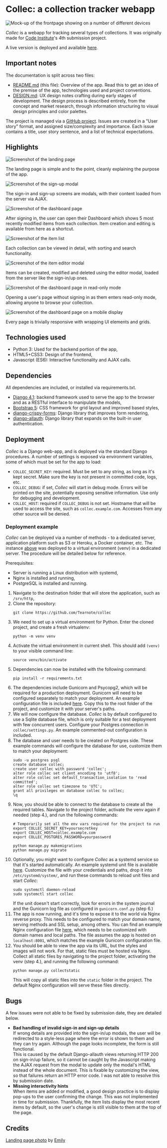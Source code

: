 # Collec: a collection tracker webapp

![Mock-up of the frontpage showing on a number of different devices](doc/mockup.png)

*Collec* is a webapp for tracking several types of collections. It was originally made for [Code Institute](https://codeinstitute.net/)'s 4th submission project.

A live version is deployed and available [here](https://collec.tear.moe).

## Important notes

The documentation is split across two files:

-   [README.md](README.md) (this file): Overview of the app. Read this to get an idea of the premise of the app, technologies used and project conventions.
-   [DESIGN.md](doc/DESIGN.md): UX design notes crafting during early stages of development. The design process is described entirely, from the concept and market research, through information structuring to visual design principles and color palettes.

The project is managed via a [GitHub project](https://github.com/users/Tearnote/projects/1/views/1). Issues are created in a "User story" format, and assigned size/complexity and importance. Each issue contains a title, user story sentence, and a list of technical expectations.

## Highlights

![Screenshot of the landing page](doc/highlights/landing.png)

The landing page is simple and to the point, cleanly explaining the purpose of the app.

![Screenshot of the sign-up modal](doc/highlights/signup.png)

The sign-in and sign-up screens are modals, with their content loaded from the server via AJAX.

![Screenshot of the dashboard page](doc/highlights/dashboard.png)

After signing in, the user can open their Dashboard which shows 5 most recently modified items from each collection. Item creation and editing is available from here as a shortcut.

![Screenshot of the item list](doc/highlights/item_list.png)

Each collection can be viewed in detail, with sorting and search functionality.

![Screenshot of the item editor modal](doc/highlights/item_editor.png)

Items can be created, modified and deleted using the editor modal, loaded from the server like the sign-in/up ones.

![Screenshot of the dashboard page in read-only mode](doc/highlights/read_only.png)

Opening a user's page without signing in as them enters read-only mode, allowing anyone to browse your collection.

![Screenshot of the dashboard page on a mobile display](doc/highlights/responsive.png)

Every page is trivially responsive with wrapping UI elements and grids.

## Technologies used

-   Python 3: Used for the backend portion of the app,
-   HTML5+CSS3: Design of the frontend,
-   Javascript (ES6): Interactive functionality and AJAX calls.

## Dependencies

All dependencies are included, or installed via requirements.txt.

-   [Django 4.1](https://www.djangoproject.com): backend framework used to serve the app to the browser and as a RESTful interface to manipulate the models,
-   [Bootstrap 5](https://getbootstrap.com): CSS framework for grid layout and improved based styles,
-   [django-crispy-forms](https://github.com/django-crispy-forms/django-crispy-forms): Django library that improves form rendering,
-   [django-allauth](https://www.intenct.nl/projects/django-allauth/): Django library that expands on the built-in user authentication.

## Deployment

*Collec* is a Django web-app, and is deployed via the standard Django procedures. A number of settings is exposed via environment variables, some of which must be set for the app to load:

-   `COLLEC_SECRET_KEY`: required. Must be set to any string, as long as it's kept secret. Make sure the key is not present in committed code, logs, etc.
-   `COLLEC_DEBUG`: if set, *Collec* will start in debug mode. Errors will be printed on the site, potentially exposing sensitive information. Use only for debugging and development.
-   `COLLEC_HOST`: required if `COLLEC_DEBUG` is not set. Hostname that will be used to access the site, such as `collec.example.com`. Accesses from any other source will be denied.

### Deployment example

*Collec* can be deployed via a number of methods - to a dedicated server, application platform such as S3 or Heroku, a Docker container, etc. The instance [above](#collec-a-collection-tracker-webapp) was deployed to a virtual environment (venv) in a dedicated server. The procedure will be detailed below for reference.

Prerequisites:

-   Server is running a Linux distribution with systemd,
-   Nginx is installed and running,
-   PostgreSQL is installed and running.

1.  Navigate to the destination folder that will store the application, such as `/srv/http`,
2.  Clone the repository:  
    ```
    git clone https://github.com/Tearnote/collec
    ```
3.  We need to set up a virtual environment for Python. Enter the cloned project, and create a fresh virtualenv:  
    ```
    python -m venv venv
    ```
4.  Activate the virtual environment in current shell. This should add `(venv)` to your visible command line:  
    ```
    source venv/bin/activate
    ```
5.  Dependencies can now be installed with the following command:  
    ```
    pip install -r requirements.txt
    ```
6.  The dependencies include Gunicorn and Psycopg2, which will be required for a production deployment. Gunicorn will need to be configured separately to match your deployment. An example configuration file is included [here](doc/gunicorn.conf.py). Copy this to the root folder of the project, and customize it with your server's paths.
7.  We will now configure the database. *Collec* is by default configured to use a Sqlite database file, which is only suitable for a test deployment with few concurrent users. Configure your Postgres connection in `collec/settings.py`. An example commented-out configuration is included.
8.  The database and user needs to be created on Postgres side. These example commands will configure the database for use, customize them to match your deployment:  
    ```
    sudo -u postgres psql
    create database collec;
    create user collec with password 'collec';
    alter role collec set client_encoding to 'utf8';
    alter role collec set default_transaction_isolation to 'read committed';
    alter role collec set timezone to 'UTC';
    grant all privileges on database collec to collec;
    \q
    ```
9.  Now, you should be able to connect to the database to create all the required tables. Navigate to the project folder, activate the venv again if needed (step 4.), and run the following commands:  
    ```
    # Temporarily set all the env vars required for the project to run
    export COLLEC_SECRET_KEY=yoursecretkey
    export COLLEC_HOST=collec.example.com
    export COLLEC_POSTGRES_PASSWORD=yourpassword
    
    python manage.py makemigrations
    python manage.py migrate
    ```
10. Optionally, you might want to configure *Collec* as a systemd service so that it's started automatically. An example systemd unit file is available [here](doc/collec.service). Customize the file with your credentials and paths, drop it into `/etc/systemd/system/`, and run these commands to reload unit files and start *Collec*:  
    ```
    sudo systemctl daemon-reload
    sudo systemctl start collec
    ```  
    If the unit doesn't start correctly, look for errors in the system journal and the Gunicorn log file as configured in `gunicorn.conf.py` (step 6.)
11. The app is now running, and it's time to expose it to the world via Nginx reverse proxy. This needs to be configured to match your domain name, serving methods and SSL setup, among others. You can find an example Nginx configuration file [here](doc/nginx-collec.conf), which needs to be customized with domain names and local paths. The file assumes the app is hosted on `localhost:8001`, which matches the example Gunicorn configuration file.
12. You should be able to view the app via its URL, but the styles and images will not work. For that, static files must be hosted via Nginx. Collect all static files by navigating to the project folder, activating the venv (step 4.), and running the following command:  
    ```
    python manage.py collectstatic
    ```  
    This will copy all static files into the `static` folder in the project. The default Nginx configuration will serve these files directly.

## Bugs

A few issues were not able to be fixed by submission date, they are detailed below.

-   **Bad handling of invalid sign-in and sign-up details**  
    If wrong details are provided into the sign-in/up modals, the user will be redirected to a style-less page where the error is shown to them and they can try again. Although the page looks incomplete, the form is still functional.  
    This is caused by the default Django-allauth views returning HTTP 200 on sign-in/up failure, so it cannot be caught by the Javascript making the AJAX request from the modal to update only the modal's HTML instead of the whole document. This is fixable by customizing the view, so that failures return an HTTP error code. I was not able to resolve this by submission date.
-   **Missing interactivity hints**  
    When items are added or modified, a good design practice is to display pop-ups to the user confirming the change. This was not implemented in time for submission. Thankfully, the item lists display the most recent items by default, so the user's change is still visible to them at the top of the page.

## Credits

[Landing page photo](https://www.pexels.com/photo/books-768125/) by [Emily](https://www.pexels.com/@emily-252615/)
